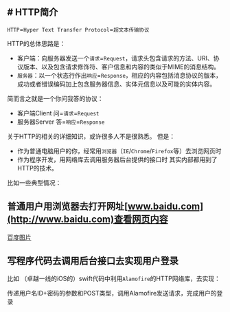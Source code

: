 ## # HTTP简介

`HTTP`=`Hyper Text Transfer Protocol`=`超文本传输协议`

HTTP的总体思路是：

- 客户端：向服务器发送一个`请求`=`Request`，请求头包含请求的方法、URI、协议版本、以及包含请求修饰符、客户信息和内容的类似于MIME的消息结构。
- `服务器`：以一个状态行作出`响应`=`Response`，相应的内容包括消息协议的版本，成功或者错误编码加上包含服务器信息、实体元信息以及可能的实体内容。

简而言之就是一个你问我答的协议：
- 客户端Client 问=`请求`=`Request`
- 服务器Server 答=`响应`=`Response`


关于HTTP的相关的详细知识，或许很多人不是很熟悉。
但是：
- 作为普通电脑用户的你，经常用`浏览器`（`IE`/`Chrome`/`Firefox`等）去浏览网页时
- 作为程序开发，用网络库去调用服务器后台提供的接口时
其实内部都用到了HTTP的技术。


比如一些典型情况：

## 普通用户用浏览器去打开网址[www.baidu.com](http://www.baidu.com)查看网页内容
[百度图片](assets/img/2D3C5583-DE77-4BA8-A128-FCC1218B5FA8.png)

## 写程序代码去调用后台接口去实现用户登录
比如 （卓越一线的iOS的）swift代码中利用`Alamofire`的HTTP网络库，去实现：

传递用户名ID+密码的参数和POST类型，调用Alamofire发送请求，完成用户的登录




